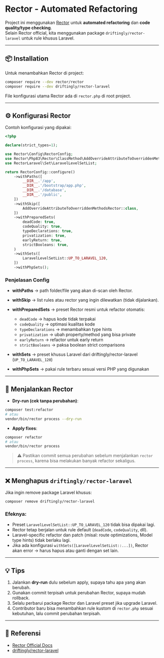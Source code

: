 # Rector - Automated Refactoring

Project ini menggunakan [Rector](https://github.com/rectorphp/rector) untuk **automated refactoring** dan **code quality/type checking**.  
Selain Rector official, kita menggunakan package `driftingly/rector-laravel` untuk rule khusus Laravel.

---

## 📦 Installation

Untuk menambahkan Rector di project:

```bash
composer require --dev rector/rector
composer require --dev driftingly/rector-laravel
```

File konfigurasi utama Rector ada di `rector.php` di root project.

---

## ⚙️ Konfigurasi Rector

Contoh konfigurasi yang dipakai:

```php
<?php

declare(strict_types=1);

use Rector\Config\RectorConfig;
use Rector\Php83\Rector\ClassMethod\AddOverrideAttributeToOverriddenMethodsRector;
use RectorLaravel\Set\LaravelLevelSetList;

return RectorConfig::configure()
    ->withPaths([
        __DIR__.'/app',
        __DIR__.'/bootstrap/app.php',
        __DIR__.'/database',
        __DIR__.'/public',
    ])
    ->withSkip([
        AddOverrideAttributeToOverriddenMethodsRector::class,
    ])
    ->withPreparedSets(
        deadCode: true,
        codeQuality: true,
        typeDeclarations: true,
        privatization: true,
        earlyReturn: true,
        strictBooleans: true,
    )
    ->withSets([
        LaravelLevelSetList::UP_TO_LARAVEL_120,
    ])
    ->withPhpSets();
```

### Penjelasan Config

-   **withPaths** → path folder/file yang akan di-scan oleh Rector.
-   **withSkip** → list rules atau rector yang ingin dilewatkan (tidak dijalankan).
-   **withPreparedSets** → preset Rector resmi untuk refactor otomatis:

    -   `deadCode` → hapus kode tidak terpakai
    -   `codeQuality` → optimasi kualitas kode
    -   `typeDeclarations` → menambahkan type hints
    -   `privatization` → ubah property/method yang bisa private
    -   `earlyReturn` → refactor untuk early return
    -   `strictBooleans` → paksa boolean strict comparisons

-   **withSets** → preset khusus Laravel dari driftingly/rector-laravel (`UP_TO_LARAVEL_120`)
-   **withPhpSets** → pakai rule terbaru sesuai versi PHP yang digunakan

---

## 🚀 Menjalankan Rector

-   **Dry-run (cek tanpa perubahan)**:

```bash
composer test:refactor
# atau
vendor/bin/rector process --dry-run
```

-   **Apply fixes**:

```bash
composer refactor
# atau
vendor/bin/rector process
```

> ⚠ Pastikan commit semua perubahan sebelum menjalankan `rector process`, karena bisa melakukan banyak refactor sekaligus.

---

## ❌ Menghapus `driftingly/rector-laravel`

Jika ingin remove package Laravel khusus:

```bash
composer remove driftingly/rector-laravel
```

### Efeknya:

-   Preset `LaravelLevelSetList::UP_TO_LARAVEL_120` tidak bisa dipakai lagi.
-   Rector tetap berjalan untuk rule default (`deadCode`, `codeQuality`, dll).
-   Laravel-specific refactor dan patch (misal: route optimizations, Model type hints) tidak berlaku lagi.
-   Jika ada konfigurasi `withSets([LaravelLevelSetList::...])`, Rector akan error → harus hapus atau ganti dengan set lain.

---

## 💡 Tips

1. Jalankan **dry-run** dulu sebelum apply, supaya tahu apa yang akan berubah.
2. Gunakan commit terpisah untuk perubahan Rector, supaya mudah rollback.
3. Selalu perbarui package Rector dan Laravel preset jika upgrade Laravel.
4. Contributor baru bisa menambahkan rule kustom di `rector.php` sesuai kebutuhan, lalu commit perubahan terpisah.

---

## 📌 Referensi

-   [Rector Official Docs](https://github.com/rectorphp/rector)
-   [driftingly/rector-laravel](https://github.com/driftingly/rector-laravel)
